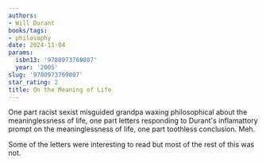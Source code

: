 ```yaml
---
authors:
- Will Durant
books/tags:
- philosophy
date: 2024-11-04
params:
  isbn13: '9780973769807'
  year: '2005'
slug: '9780973769807'
star_rating: 2
title: On the Meaning of Life
---
```


One part racist sexist misguided grandpa waxing philosophical about the meaninglessness of life, one part letters responding to Durant's inflamattory prompt on the meaninglessness of life, one part toothless conclusion. Meh.

Some of the letters were interesting to read but most of the rest of this was not.

<!--more-->